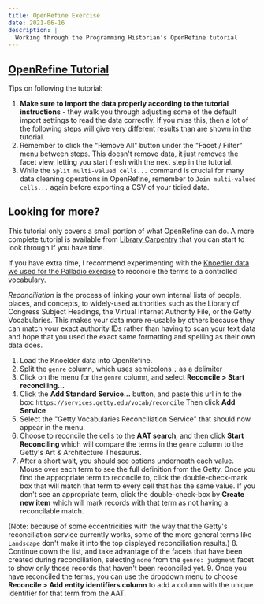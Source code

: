 ```yaml
---
title: OpenRefine Exercise
date: 2021-06-16
description: |
  Working through the Programming Historian's OpenRefine tutorial
---
```


## [OpenRefine Tutorial](https://doi.org/10.46430/phen0023)

Tips on following the tutorial:

1. **Make sure to import the data properly according to the tutorial instructions** - they walk you through adjusting some of the default import settings to read the data correctly. If you miss this, then a lot of the following steps will give very different results than are shown in the tutorial.
2. Remember to click the "Remove All" button under the "Facet / Filter" menu between steps. This doesn't remove data, it just removes the facet view, letting you start fresh with the next step in the tutorial.
3. While the `Split multi-valued cells...` command is crucial for many data cleaning operations in OpenRefine, remember to `Join multi-valued cells...` again before exporting a CSV of your tidied data.

## Looking for more?

This tutorial only covers a small portion of what OpenRefine can do. A more complete tutorial is available from [Library Carpentry](https://librarycarpentry.org/lc-open-refine/) that you can start to look through if you have time.

If you have extra time, I recommend experimenting with the [Knoedler data we used for the Palladio exercise](/mapping-knoedler-palladio/nyc_knoedler.csv) to reconcile the terms to a controlled vocabulary.

*Reconciliation* is the process of linking your own internal lists of people, places, and concepts, to widely-used authorities such as the Library of Congress Subject Headings, the Virtual Internet Authority File, or the Getty Vocabularies. This makes your data more re-usable by others because they can match your exact authority IDs rather than having to scan your text data and hope that you used the exact same formatting and spelling as their own data does.

1. Load the Knoelder data into OpenRefine.
2. Split the `genre` column, which uses semicolons `;` as a delimiter
3. Click on the menu for the `genre` column, and select **Reconcile > Start reconciling...**
4. Click the **Add Standard Service...** button, and paste this url in to the box: `https://services.getty.edu/vocab/reconcile` Then click **Add Service**
5. Select the "Getty Vocabularies Reconciliation Service" that should now appear in the menu.
6. Choose to reconcile the cells to the **AAT search**, and then click **Start Reconciling** which will compare the terms in the `genre` column to the Getty's Art & Architecture Thesaurus.
7. After a short wait, you should see options underneath each value. Mouse over each term to see the full definition from the Getty. Once you find the appropriate term to reconcile to, click the double-check-mark box that will match that term to every cell that has the same value. If you don't see an appropriate term, click the double-check-box by **Create new item** which will mark records with that term as not having a reconcilable match.

(Note: because of some eccentricities with the way that the Getty's reconciliation service currently works, some of the more general terms like `Landscape` don't make it into the top displayed reconciliation results.)
8. Continue down the list, and take advantage of the facets that have been created during reconciliation, selecting `none` from the `genre: judgment` facet to show only those records that haven't been reconciled yet.
9. Once you have reconciled the terms, you can use the dropdown menu to choose **Reconcile > Add entity identifiers column** to add a column with the unique identifier for that term from the AAT.


